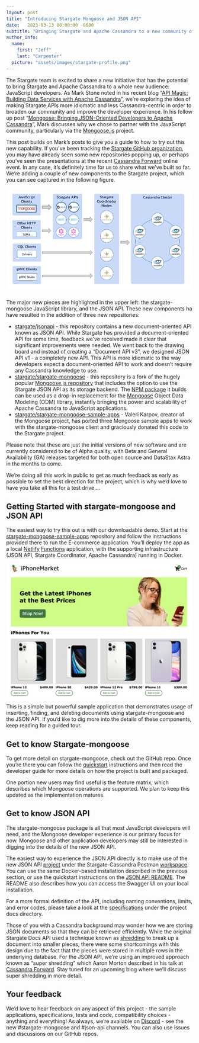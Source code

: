 ```yaml
---
layout: post
title: "Introducing Stargate Mongoose and JSON API"
date:   2023-03-13 00:00:00 -0600
subtitle: "Bringing Stargate and Apache Cassandra to a new community of JavaScript developers."
author_info:
  name:
    first: "Jeff"
    last: "Carpenter"
  picture: "assets/images/stargate-profile.png"
---
```


The Stargate team is excited to share a new initiative that has the potential to bring Stargate and Apache Cassandra to a whole new audience: JavaScript developers. As Mark Stone noted in his recent blog “[API Magic: Building Data Services with Apache Cassandra](https://thenewstack.io/api-magic-building-data-services-with-apache-cassandra/)”, we’re exploring the idea of making Stargate APIs more idiomatic and less Cassandra-centric in order to broaden our community and improve the developer experience. In his follow up post “[Mongoose: Bringing JSON-Oriented Developers to Apache Cassandra](https://thenewstack.io/mongoose-bringing-json-oriented-developers-to-apache-cassandra/)”, Mark discusses why we chose to partner with the JavaScript community, particularly via the [Mongoose.js](https://mongoosejs.com/) project.

This post builds on Mark’s posts to give you a guide to how to try out this new capability. If you’ve been tracking the [Stargate GitHub organization](https://github.com/stargate), you may have already seen some new repositories popping up, or perhaps you’ve seen the presentations at the recent [Cassandra Forward](https://www.cassandrasummit.org/cassandra-forward) online event. In any case, it’s definitely time for us to share what we’ve built so far. We’re adding a couple of new components to the Stargate project, which you can see captured in the following figure.

![Stargate Architecture including stargate-mongoose and JSON API](/assets/images/stargate-mongoose/stargate-mongoose-architecture.png)

The major new pieces are highlighted in the upper left: the stargate-mongoose JavaScript library, and the JSON API. These new components ha have resulted in the addition of three new repositories:

* [stargate/jsonapi](https://github.com/stargate/jsonapi) - this repository contains a new document-oriented API known as JSON API. While Stargate has provided a document-oriented API for some time, feedback we’ve received made it clear that significant improvements were needed. We went back to the drawing board and instead of creating a “Document API v3”, we designed JSON API v1 - a completely new API. This API is more idiomatic to the way developers expect a document-oriented API to work and doesn’t require any Cassandra knowledge to use.
* [stargate/stargate-mongoose](https://github.com/stargate/stargate-mongoose) - this repository is a fork of the hugely popular [Mongoose.js repository](https://github.com/Automattic/mongoose) that includes the option to use the Stargate JSON API as its storage backend. The [NPM package](https://www.npmjs.com/package/stargate-mongoose) it builds can be used as a drop-in replacement for the [Mongoose](https://mongoosejs.com/) Object Data Modeling (ODM) library, instantly bringing the power and scalability of Apache Cassandra to JavaScript applications.
* [stargate/stargate-mongoose-sample-apps](https://github.com/stargate/stargate-mongoose-sample-apps) - Valeri Karpov, creator of the Mongoose project, has ported three Mongoose sample apps to work with the stargate-mongoose client and graciously donated this code to the Stargate project.

Please note that these are just the initial versions of new software and are currently considered to be of Alpha quality, with Beta and General Availability (GA) releases targeted for both open source and DataStax Astra in the months to come.

We’re doing all this work in public to get as much feedback as early as possible to set the best direction for the project, which is why we’d love to have you take all this for a test drive….


## Getting Started with stargate-mongoose and JSON API

The easiest way to try this out is with our downloadable demo. Start at the [stargate-mongoose-sample-apps](https://github.com/stargate/stargate-mongoose-sample-apps) repository and follow the instructions provided there to run the E-commerce application. You’ll deploy the app as a local [Netlify](https://www.netlify.com/) [Functions](https://www.netlify.com/products/functions/) application, with the supporting infrastructure (JSON API, Stargate Coordinator, Apache Cassandra) running in Docker.

![E-commerce sample app for stargate-mongoose](/assets/images/stargate-mongoose/stargate-mongoose-demo.png)

This is a simple but powerful sample application that demonstrates usage of inserting, finding, and deleting documents using stargate-mongoose and the JSON API. If you’d like to dig more into the details of these components, keep reading for a guided tour.

## Get to know Stargate-mongoose

To get more detail on stargate-mongoose, check out the GitHub repo. Once you’re there you can follow the [quickstart](https://github.com/stargate/stargate-mongoose#quickstart) instructions and then read the developer guide for more details on how the project is built and packaged.

One portion new users may find useful is the feature matrix, which describes which Mongoose operations are supported. We plan to keep this updated as the implementation matures.

## Get to know JSON API

The stargate-mongoose package is all that most JavaScript developers will need, and the Mongoose developer experience is our primary focus for now. Mongoose and other application developers may still be interested in digging into the details of the new JSON API.

The easiest way to experience the JSON API directly is to make use of the new JSON API [project](https://www.postman.com/datastax/workspace/stargate-cassandra/collection/25879866-266032b1-1fe9-4abd-aee9-e6e4b335f921) under the Stargate-Cassandra Postman [workspace](https://www.postman.com/datastax/workspace/stargate-cassandra/overview). You can use the same Docker-based installation described in the previous section, or use the quickstart instructions on the [JSON API README](https://github.com/stargate/jsonapi#readme). The README also describes how you can access the Swagger UI on your local installation.

For a more formal definition of the API, including naming conventions, limits, and error codes, please take a look at the [specifications](https://github.com/stargate/jsonapi/tree/main/docs) under the project docs directory.

Those of you with a Cassandra background may wonder how we are storing JSON documents so that they can be retrieved efficiently. While the original Stargate Docs API used a technique known as [shredding](https://stargate.io/2020/10/19/the-stargate-cassandra-documents-api.html) to break up a document into smaller pieces, there were some shortcomings with this design due to the fact that the pieces were stored in multiple rows in the underlying database. For the JSON API, we’re using an improved approach known as “super shredding” which Aaron Morton described in his talk at [Cassandra Forward](https://www.cassandrasummit.org/cassandra-forward). Stay tuned for an upcoming blog where we’ll discuss super shredding in more detail.

## Your feedback

We’d love to hear feedback on any aspect of this project - the sample applications, specifications, tests and code, compatibility choices - anything and everything! As always, we’re available on [Discord](https://discord.com/invite/HHtMAvjaZB) - see the new #stargate-mongoose and #json-api channels. You can also use issues and discussions on our GitHub repos.



